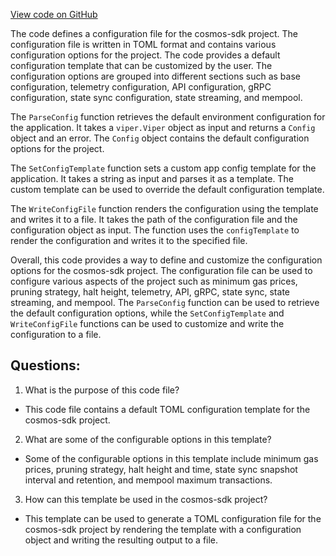 [View code on GitHub](https://github.com/cosmos/cosmos-sdk/blob/main/server/config/toml.go)

The code defines a configuration file for the cosmos-sdk project. The configuration file is written in TOML format and contains various configuration options for the project. The code provides a default configuration template that can be customized by the user. The configuration options are grouped into different sections such as base configuration, telemetry configuration, API configuration, gRPC configuration, state sync configuration, state streaming, and mempool.

The `ParseConfig` function retrieves the default environment configuration for the application. It takes a `viper.Viper` object as input and returns a `Config` object and an error. The `Config` object contains the default configuration options for the project.

The `SetConfigTemplate` function sets a custom app config template for the application. It takes a string as input and parses it as a template. The custom template can be used to override the default configuration template.

The `WriteConfigFile` function renders the configuration using the template and writes it to a file. It takes the path of the configuration file and the configuration object as input. The function uses the `configTemplate` to render the configuration and writes it to the specified file.

Overall, this code provides a way to define and customize the configuration options for the cosmos-sdk project. The configuration file can be used to configure various aspects of the project such as minimum gas prices, pruning strategy, halt height, telemetry, API, gRPC, state sync, state streaming, and mempool. The `ParseConfig` function can be used to retrieve the default configuration options, while the `SetConfigTemplate` and `WriteConfigFile` functions can be used to customize and write the configuration to a file.
## Questions: 
 1. What is the purpose of this code file?
- This code file contains a default TOML configuration template for the cosmos-sdk project.

2. What are some of the configurable options in this template?
- Some of the configurable options in this template include minimum gas prices, pruning strategy, halt height and time, state sync snapshot interval and retention, and mempool maximum transactions.

3. How can this template be used in the cosmos-sdk project?
- This template can be used to generate a TOML configuration file for the cosmos-sdk project by rendering the template with a configuration object and writing the resulting output to a file.